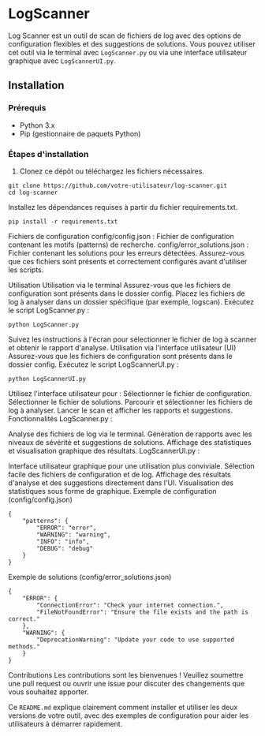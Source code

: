# LogScanner

Log Scanner est un outil de scan de fichiers de log avec des options de configuration flexibles et des suggestions de solutions. Vous pouvez utiliser cet outil via le terminal avec `LogScanner.py` ou via une interface utilisateur graphique avec `LogScannerUI.py`.

## Installation

### Prérequis

- Python 3.x
- Pip (gestionnaire de paquets Python)

### Étapes d'installation

1. Clonez ce dépôt ou téléchargez les fichiers nécessaires.

```
git clone https://github.com/votre-utilisateur/log-scanner.git
cd log-scanner
```
Installez les dépendances requises à partir du fichier requirements.txt.
```
pip install -r requirements.txt
```
Fichiers de configuration
config/config.json : Fichier de configuration contenant les motifs (patterns) de recherche.
config/error_solutions.json : Fichier contenant les solutions pour les erreurs détectées.
Assurez-vous que ces fichiers sont présents et correctement configurés avant d'utiliser les scripts.

Utilisation
Utilisation via le terminal
Assurez-vous que les fichiers de configuration sont présents dans le dossier config.
Placez les fichiers de log à analyser dans un dossier spécifique (par exemple, logscan).
Exécutez le script LogScanner.py :
```
python LogScanner.py
```
Suivez les instructions à l'écran pour sélectionner le fichier de log à scanner et obtenir le rapport d'analyse.
Utilisation via l'interface utilisateur (UI)
Assurez-vous que les fichiers de configuration sont présents dans le dossier config.
Exécutez le script LogScannerUI.py :
```
python LogScannerUI.py
```
Utilisez l'interface utilisateur pour :
Sélectionner le fichier de configuration.
Sélectionner le fichier de solutions.
Parcourir et sélectionner les fichiers de log à analyser.
Lancer le scan et afficher les rapports et suggestions.
Fonctionnalités
LogScanner.py :

Analyse des fichiers de log via le terminal.
Génération de rapports avec les niveaux de sévérité et suggestions de solutions.
Affichage des statistiques et visualisation graphique des résultats.
LogScannerUI.py :

Interface utilisateur graphique pour une utilisation plus conviviale.
Sélection facile des fichiers de configuration et de log.
Affichage des résultats d'analyse et des suggestions directement dans l'UI.
Visualisation des statistiques sous forme de graphique.
Exemple de configuration (config/config.json)
```
{
    "patterns": {
        "ERROR": "error",
        "WARNING": "warning",
        "INFO": "info",
        "DEBUG": "debug"
    }
}
```
Exemple de solutions (config/error_solutions.json)
```
{
    "ERROR": {
        "ConnectionError": "Check your internet connection.",
        "FileNotFoundError": "Ensure the file exists and the path is correct."
    },
    "WARNING": {
        "DeprecationWarning": "Update your code to use supported methods."
    }
}
```
Contributions
Les contributions sont les bienvenues ! Veuillez soumettre une pull request ou ouvrir une issue pour discuter des changements que vous souhaitez apporter.

Ce `README.md` explique clairement comment installer et utiliser les deux versions de votre outil, avec des exemples de configuration pour aider les utilisateurs à démarrer rapidement.
